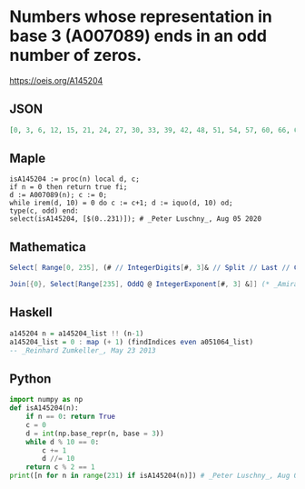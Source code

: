 # Numbers whose representation in base 3 \(A007089\) ends in an odd number of zeros\.
https://oeis.org/A145204
## JSON
```JSON
[0, 3, 6, 12, 15, 21, 24, 27, 30, 33, 39, 42, 48, 51, 54, 57, 60, 66, 69, 75, 78, 84, 87, 93, 96, 102, 105, 108, 111, 114, 120, 123, 129, 132, 135, 138, 141, 147, 150, 156, 159, 165, 168, 174, 177, 183, 186, 189, 192, 195, 201, 204, 210, 213, 216, 219, 222, 228, 231]
```
## Maple
```Maple
isA145204 := proc(n) local d, c;
if n = 0 then return true fi;
d := A007089(n); c := 0;
while irem(d, 10) = 0 do c := c+1; d := iquo(d, 10) od;
type(c, odd) end:
select(isA145204, [$(0..231)]); # _Peter Luschny_, Aug 05 2020
```
## Mathematica
```Mathematica
Select[ Range[0, 235], (# // IntegerDigits[#, 3]& // Split // Last // Count[#, 0]& // OddQ)&] (* _Jean-François Alcover_, Mar 18 2013 *)
```
```Mathematica
Join[{0}, Select[Range[235], OddQ @ IntegerExponent[#, 3] &]] (* _Amiram Eldar_, Sep 20 2020 *)
```
## Haskell
```Haskell
a145204 n = a145204_list !! (n-1)
a145204_list = 0 : map (+ 1) (findIndices even a051064_list)
-- _Reinhard Zumkeller_, May 23 2013
```
## Python
```Python
import numpy as np
def isA145204(n):
    if n == 0: return True
    c = 0
    d = int(np.base_repr(n, base = 3))
    while d % 10 == 0:
        c += 1
        d //= 10
    return c % 2 == 1
print([n for n in range(231) if isA145204(n)]) # _Peter Luschny_, Aug 05 2020
```

